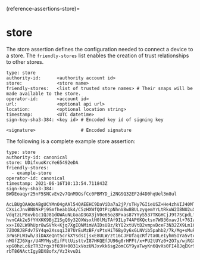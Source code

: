 (reference-assertions-store)=
# store


The store assertion defines the configuration needed to connect a device to a store.  The `friendly-stores` list enables the creation of trust relationships to other stores.

```text
type: store
authority-id:	   <authority account id>
store:			   <store name>
friendly-stores:   <list of trusted store names> # Their snaps will be made available to the store.
operator-id: 	   <account id>
url: 			   <optional api url>
location: 		   <optional location string>
timestamp:		   <UTC datetime>
sign-key-sha3-384: <key id> # Encoded key id of signing key

<signature>                 # Encoded signature

```

The following is a complete example store assertion:

```text
type: store
authority-id: canonical
store: UDifxuoKrcYe65492eDA
friendly-stores:
  - example-store
operator-id: canonical
timestamp: 2021-06-16T10:13:54.711843Z
sign-key-sha3-384: BWDEoaqyr25nF5SNCvEv2v7QnM9QsfCc0PBMYD_i2NGSQ32EF2d4D0hqUel3m8ul

AcLBUgQAAQoABgUCYMnO4gAAl54QAEEHC9DaViDa7a2jP/sTHy7GIieUSZ+He4zhVIJ40MTL4RFl
CXsicJnvBN8NkPj9Smfheab1k4/C5zHXWfQOtPcpNhnV8w8BULzygemYrLtRkuW2I8NU2uXziARU
VdqtzLP8xvb1c1QJ81dOWAuNLGoaD3GX3jV0e65oz8Fxas87YYyS537TKGHCjJ9t7SCpdLfGBRl4
hvnCAk2e5fYHXKK9BjZ1SgQ6y32OXWsxlH0lMiTAf9ILp74AP6KQctsn7W936xavJl+76IaTIWee
xx+I02LW9hUpr8wSVhk+Kjq7XgIQNMimVAIDsUBz/kYQ2xtUVtD2vmpvDceF3N32ZX9Lm16xBQTo
7ZOO8JBFdv7SY4qe2Xssqi387UrEuMzBF/sPtsHiT6ByOy6xGLNVib5pahb2/7k/Mg+sMuREY/n+
3rWsFLW1wh/3iDAXeQnt5crkXYsdsIjsxE8ULW/zt16CJFUfaqcRf7ta0LeIyhm5IYa5vtcC2wOy
nMGfZJ6Xgr/U4MYHysEifFttUisttvI87HKQEfJU96g0rHPFt/x+PU2tUYz0+2O7y/wjRGXemOaq
xpG0hzLc6zTR32rqx3fO3H+0031xVozUNJxvkk6sg2omCGY9yaTwyKn6QvXs0FI48JqEKr9cdV7v
rbT86NActIgyBDX8ofx/Vz3kvuDi
```

